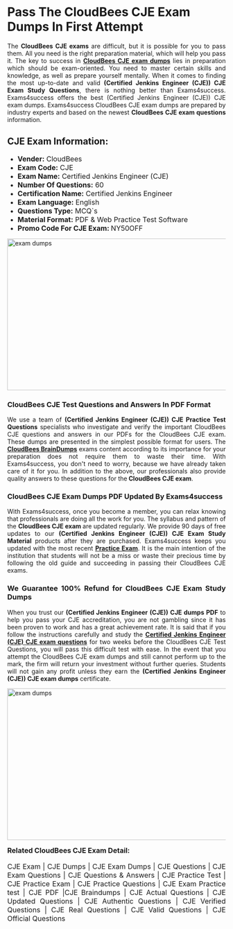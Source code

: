 <h1><strong><strong>Pass The CloudBees CJE Exam Dumps In First Attempt</strong></strong></h1> <p style="text-align:justify">The <strong>CloudBees CJE exams</strong> are difficult, but it is possible for you to pass them. All you need is the right preparation material, which will help you pass it. The key to success in <a href="https://www.exams4success.com/cloudbees/cje-pdf-exam-dumps"><strong>CloudBees CJE exam dumps</strong></a> lies in preparation which should be exam-oriented. You need to master certain skills and knowledge, as well as prepare yourself mentally. When it comes to finding the most up-to-date and valid <strong>(Certified Jenkins Engineer (CJE)) CJE Exam Study Questions</strong>, there is nothing better than Exams4success. Exams4success offers the best (Certified Jenkins Engineer (CJE)) CJE exam dumps. Exams4success CloudBees CJE exam dumps are prepared by industry experts and based on the newest <strong>CloudBees CJE exam questions</strong> information.</p> <h2><strong><strong>CJE Exam Information:</strong></strong></h2> <ul> <li><span style="font-size:16px"><strong>Vender:</strong> CloudBees</span></li> <li><span style="font-size:16px"><strong>Exam Code:</strong> CJE</span></li> <li><span style="font-size:16px"><strong>Exam Name:</strong> Certified Jenkins Engineer (CJE)</span></li> <li><span style="font-size:16px"><strong>Number Of Questions:</strong> 60</span></li> <li><span style="font-size:16px"><strong>Certification Name:</strong> Certified Jenkins Engineer</span></li> <li><span style="font-size:16px"><strong>Exam Language:</strong> English</span></li> <li><span style="font-size:16px"><strong>Questions Type:</strong> MCQ`s</span></li> <li><span style="font-size:16px"><strong>Material Format:</strong> PDF & Web Practice Test Software</span></li> <li><span style="font-size:16px"><strong>Promo Code For CJE Exam: </strong>NY50OFF</span></li> </ul> <p><a href="https://www.exams4success.com/cloudbees/cje-pdf-exam-dumps" rel="no-follow"><img alt="exam dumps" src="https://www.certcollections.com/uploads/content/infrist1.png" style="height:350px; width:750px" /></a></p> <h3><strong>CloudBees CJE Test Questions and Answers In PDF Format</strong></h3> <p style="text-align:justify">We use a team of <strong>(Certified Jenkins Engineer (CJE)) CJE Practice Test Questions</strong> specialists who investigate and verify the important CloudBees CJE questions and answers in our PDFs for the CloudBees CJE exam. These dumps are presented in the simplest possible format for users. The <a href="https://www.exams4success.com/cloudbees-exam-dumps"><strong>CloudBees BrainDumps</strong></a> exams content according to its importance for your preparation does not require them to waste their time. With Exams4success, you don't need to worry, because we have already taken care of it for you. In addition to the above, our professionals also provide quality answers to these questions for the<strong> CloudBees CJE exam</strong>.</p> <h3><strong> CloudBees CJE Exam Dumps PDF Updated By Exams4success</strong></h3> <p style="text-align:justify">With Exams4success, once you become a member, you can relax knowing that professionals are doing all the work for you. The syllabus and pattern of the <strong>CloudBees CJE exam </strong>are updated regularly. We provide 90 days of free updates to our <strong>(Certified Jenkins Engineer (CJE)) CJE Exam Study Material</strong> products after they are purchased. Exams4success keeps you updated with the most recent <a href="https://www.exams4success.com/"><strong>Practice Exam</strong></a>. It is the main intention of the institution that students will not be a miss or waste their precious time by following the old guide and succeeding in passing their CloudBees CJE exams.</p> <h3 style="text-align:justify"><strong>We Guarantee 100% Refund for CloudBees CJE Exam Study Dumps</strong></h3> <p style="text-align:justify">When you trust our <strong>(Certified Jenkins Engineer (CJE)) CJE dumps PDF</strong> to help you pass your CJE accreditation, you are not gambling since it has been proven to work and has a great achievement rate. It is said that if you follow the instructions carefully and study the <a href="https://www.exams4success.com/cloudbees/cje-pdf-exam-dumps"><strong>Certified Jenkins Engineer (CJE) CJE exam questions</strong></a> for two weeks before the CloudBees CJE Test Questions, you will pass this difficult test with ease. In the event that you attempt the CloudBees CJE exam dumps and still cannot perform up to the mark, the firm will return your investment without further queries. Students will not gain any profit unless they earn the <strong>(Certified Jenkins Engineer (CJE)) CJE exam dumps</strong> certificate.</p> <p style="text-align:justify"><a href="https://www.exams4success.com/cloudbees/cje-pdf-exam-dumps" rel="no-follow"><img alt="exam dumps" src="https://www.certcollections.com/uploads/content/free_demo1.png" style="height:350px; width:750px" /></a></p> <p style="text-align:justify"><span style="font-size:16px"><strong>Related CloudBees CJE Exam Detail:</strong></span><br /> <br /> <span style="font-size:16px">CJE Exam | CJE Dumps | CJE Exam Dumps | CJE Questions | CJE Exam Questions | CJE Questions & Answers | CJE Practice Test | CJE Practice Exam | CJE Practice Questions | CJE Exam Practice test | CJE PDF |CJE Braindumps | CJE Actual Questions | CJE Updated Questions | CJE Authentic Questions | CJE Verified Questions | CJE Real Questions | CJE Valid Questions | CJE Official Questions</span></p>
